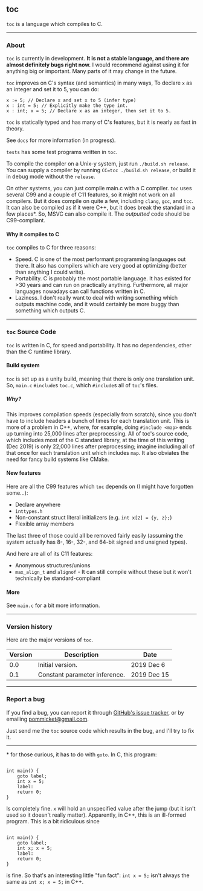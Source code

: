 ## toc

`toc` is a language which compiles to C.

---

### About

`toc` is currently in development. **It is not a stable language,
and there are almost definitely bugs right now.**
I would recommend against using it for anything big or important.
Many parts of it may change in the future.

`toc` improves on C's syntax (and semantics) in many ways,
To declare `x` as an integer and set it to 5,
you can do:

```
x := 5; // Declare x and set x to 5 (infer type)  
x : int = 5; // Explicitly make the type int.  
x : int; x = 5; // Declare x as an integer, then set it to 5.  
```

`toc` is statically typed and has many of C's features, but
it is nearly as fast in theory.
 
See `docs` for more information (in progress).

`tests` has some test programs written in `toc`.

To compile the compiler on a Unix-y system, just run `./build.sh release`. You can supply a compiler by running `CC=tcc ./build.sh release`, or build it in debug mode without the `release`.

On other systems, you can just compile main.c with a C compiler. `toc` uses several C99 and a couple of C11 features, so it might not work on all compilers. But it does compile on quite a few, including `clang`, `gcc`, and `tcc`. It can also be compiled as if it were C++, but it does break the standard in a few places\*. So, MSVC can also compile it. The *outputted* code should be C99-compliant.

#### Why it compiles to C

`toc` compiles to C for three reasons:

- Speed. C is one of the most performant programming languages out there. It also has compilers which are very good at optimizing (better than anything I could write). 
- Portability. C is probably the most portable language. It has existed for >30 years and can run on practically anything. Furthermore, all major languages nowadays can call functions written in C.
- Laziness. I don't really want to deal with writing something which outputs machine code, and it would certainly be more buggy than something which outputs C.

---

### `toc` Source Code

`toc` is written in C, for speed and portability. It has no dependencies, other than the C runtime library.

#### Build system
`toc` is set up as a unity build, meaning that there is only one translation unit. So, `main.c` `#include`s `toc.c`, which `#include`s all of `toc`'s files.
##### Why?
This improves compilation speeds (especially from scratch), since you don't have to include headers a bunch of times for each translation unit. This is more of a problem in C++, where, for example, doing `#include <map>` ends up turning into 25,000 lines after preprocessing. All of toc's source code, which includes most of the C standard library, at the time of this writing (Dec 2019) is only 22,000 lines after preprocessing; imagine including all of that once for each translation unit which includes `map`. It also obviates the need for fancy build systems like CMake.

#### New features

Here are all the C99 features which `toc` depends on (I might have forgotten some...):

- Declare anywhere
- `inttypes.h`
- Non-constant struct literal initializers (e.g. `int x[2] = {y, z};`)
- Flexible array members

The last three of those could all be removed fairly easily (assuming the system actually has 8-, 16-, 32-, and 64-bit signed and unsigned types).

And here are all of its C11 features:

- Anonymous structures/unions
- `max_align_t` and `alignof` - It can still compile without these but it won't technically be standard-compliant

#### More

See `main.c` for a bit more information.

---

### Version history

Here are the major versions of `toc`.

| Version | Description | Date |
| ------- | ----------- | ---- |
| 0.0     | Initial version. | 2019 Dec 6 |
| 0.1     | Constant parameter inference. | 2019 Dec 15 |

---

### Report a bug

If you find a bug, you can report it through [GitHub's issue tracker](https://github.com/pommicket/toc/issues), or by emailing pommicket@gmail.com.

Just send me the `toc` source code which results in the bug, and I'll try to fix it. 

---

\* for those curious, it has to do with `goto`. In C, this program:
<pre><code>
int main() {  
	goto label;  
	int x = 5;  
	label:  
	return 0;  
}
</code></pre>
Is completely fine. `x` will hold an unspecified value after the jump (but it isn't used so it doesn't really matter). Apparently, in C++, this is an ill-formed program. This is a bit ridiculous since
<pre><code>
int main() {  
	goto label;  
	int x; x = 5;  
	label:  
	return 0;  
}
</code></pre>
is fine. So that's an interesting little "fun fact": `int x = 5;` isn't always the same as `int x; x = 5;` in C++.
